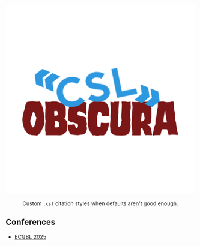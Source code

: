 <div align="center">
  
![CSL Obscura](CSLObscura.png)

Custom `.csl` citation styles when defaults aren't good enough.

</div>

## Conferences
- [ECGBL 2025](Conferences/ECGBL2025.csl)
